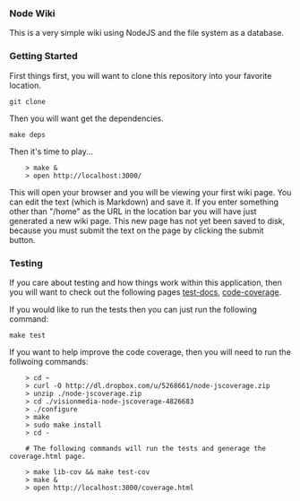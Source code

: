 ### Node Wiki ###

This is a very simple wiki using NodeJS and the file system as a database.

### Getting Started ###

First things first, you will want to clone this repository into your favorite
location.

`git clone `

Then you will want get the dependencies.

`make deps`

Then it's time to play...

		> make &
		> open http://localhost:3000/

This will open your browser and you will be viewing your first wiki page.
You can edit the text (which is Markdown) and save it. If you enter something 
other than "/home" as the URL in the location bar you will have just generated
a new wiki page. This new page has not yet been saved to disk, because you must
submit the text on the page by clicking the submit button.


### Testing ###

If you care about testing and how things work within this application, then
you will want to check out the following pages [test-docs][docs], [code-coverage][coverage].

If you would like to run the tests then you can just run the following command:

`make test`

If you want to help improve the code coverage, then you will need to run the follwoing commands:
		
		> cd ~
		> curl -O http://dl.dropbox.com/u/5268661/node-jscoverage.zip
		> unzip ./node-jscoverage.zip
		> cd ./visionmedia-node-jscoverage-4826683
		> ./configure
		> make
		> sudo make install
		> cd -

		# The following commands will run the tests and generage the coverage.html page.

		> make lib-cov && make test-cov 
		> make &
		> open http://localhost:3000/coverage.html


[docs]: http://localhost:3000/test-docs.html
[coverage]: http://localhost:3000/coverage.html